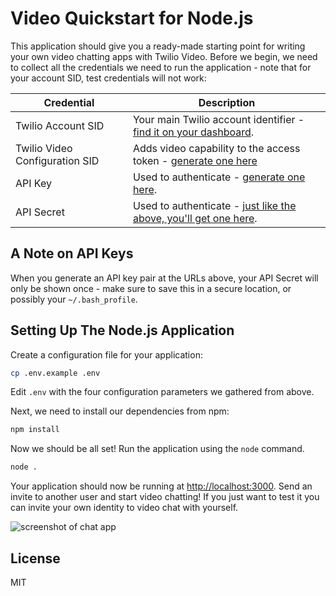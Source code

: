 # Video Quickstart for Node.js

This application should give you a ready-made starting point for writing your
own video chatting apps with Twilio Video. Before we begin, we need to collect
all the credentials we need to run the application - note that for your account SID,
test credentials will not work:

Credential | Description
---------- | -----------
Twilio Account SID | Your main Twilio account identifier - [find it on your dashboard](https://www.twilio.com/console).
Twilio Video Configuration SID | Adds video capability to the access token - [generate one here](https://www.twilio.com/console/video/profiles)
API Key | Used to authenticate - [generate one here](https://www.twilio.com/console/dev-tools/api-keys).
API Secret | Used to authenticate - [just like the above, you'll get one here](https://www.twilio.com/console/dev-tools/api-keys).

## A Note on API Keys

When you generate an API key pair at the URLs above, your API Secret will only
be shown once - make sure to save this in a secure location, 
or possibly your `~/.bash_profile`.

## Setting Up The Node.js Application

Create a configuration file for your application:

```bash
cp .env.example .env
```

Edit `.env` with the four configuration parameters we gathered from above.

Next, we need to install our dependencies from npm:

```bash
npm install
```

Now we should be all set! Run the application using the `node` command.

```bash
node .
```

Your application should now be running at [http://localhost:3000](http://localhost:3000). Send an invite to another user and start video chatting! If you just want to 
test it you can invite your own identity to video chat with yourself. 

![screenshot of chat app](http://i.imgur.com/nVR70FQ.png)

## License
MIT
